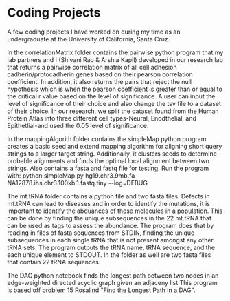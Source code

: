 # Coding Projects
A few coding projects I have worked on during my time as an undergraduate at the University of California, Santa Cruz. 

In the correlationMatrix folder contains the pairwise python program that my lab partners and I (Shivani Rao & Arshia Kapil) 
developed in our research lab that returns a pairwise correlation matrix of all cell adhesion cadherin/protocadherin genes 
based on their pearson correlation coefficient. In addition, it also returns the pairs that reject the null hypothesis
which is when the pearson coefficient is greater than or equal to the critical r value based on the level of significance. 
A user can input the level of significance of their choice and also change the tsv file to a dataset of their choice.
In our research, we split the dataset found from the Human Protein Atlas into three different cell types-Neural, Enodthelial, and Epithetlial-and used the 0.05 level of significance. 

In the mappingAlgorith folder contains the simpleMap python program creates a basic seed and extend mapping algorithm for aligning short query strings to a larger target string. Additionally, it clusters seeds to determine probable alignments and finds the optimal
local alignment between two strings. Also contains a fasta and fastq file for testing.
Run the program with: python simpleMap.py hg19.chr3.9mb.fa NA12878.ihs.chr3.100kb.1.fastq.tiny --log=DEBUG

The mt.tRNA folder contains a python file and two fasta files. Defects in mt.tRNA can lead to diseases and in order to identify the mutations, it is important to identify the abduances of these molecules in a population. This can be done by finding the unique subsequences in the 22 mt.tRNA that can be used as tags to assess the abundance. The program does that by reading in files of fasta sequences from
STDIN, finding the unique subsequences in each single tRNA that is not present amongst any other tRNA sets. The program outputs the tRNA name, tRNA sequence, and the each unique element to STDOUT. In the folder as well are two fasta files that contain 22 tRNA sequences.

The DAG python notebook finds the longest path between two nodes in an edge-weighted directed acyclic graph given an adjaceny list
This program is based off problem 15 Rosalind "Find the Longest Path in a DAG". 
